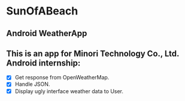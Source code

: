 # SunOfABeach
## Android WeatherApp

## This is an app for Minori Technology Co., Ltd. Android internship:
- [x] Get response from OpenWeatherMap.
- [x] Handle JSON.
- [x] Display ugly interface weather data to User.
